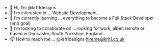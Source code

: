 - 👋 Hi, I’m @krh1designs
- 👀 I’m interested in ... Website Development
- 🌱 I’m currently learning ... everything to become a Full Stack Developer (end goal) 
- 💞️ I’m looking to collaborate on ... looking for work, albeit remote or based in Doncaster, South Yorkshire, England 
- 📫 How to reach me ... @krh1designs hireme@krh1.co.uk

<!---
krh1designs/krh1designs is a ✨ special ✨ repository because its `README.md` (this file) appears on your GitHub profile.
You can click the Preview link to take a look at your changes.
--->

